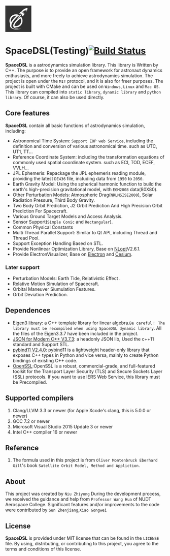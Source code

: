 ![logo](https://github.com/Astrodynamics/SpaceDSL/blob/master/doc/logo.png)

# SpaceDSL(Testing)[![Build Status](https://travis-ci.org/Astrodynamics/SpaceDSL.svg?branch=master)](https://travis-ci.org/Astrodynamics/SpaceDSL.svg?branch=master)&nbsp;

**SpaceDSL** is a astrodynamics simulation library. This library is Written by C++.
The purpose is to provide an open framework for astronaut dynamics enthusiasts, and more freely to achieve astrodynamics simulation. 
The project is open under the `MIT` protocol, and it is also for freer purposes. 
The project is built with CMake and can be used on `Windows`, `Linux` and `Mac OS`. 
This library can compiled into `static library`, `dynamic library` and `python library`. Of course, it can also be used directly.

## Core features

**SpaceDSL** contain all basic functions of astrodynamics simulation, including:
- Astronomical Time System: `Support EOP web Service`, including the definition and conversion of various astronomical time. such as UTC, UT1, TT...
- Reference Coordinate System: including the transformation equations of commonly used spatial coordinate system. such as ECI, TOD, ECEF, VVLH...
- JPL Ephemeris: Repackage the JPL ephemeris reading module, providing the latest `DE436` file, including data from `1950` to `2050`.
- Earth Gravity Model: Using the spherical harmonic function to build the earth's high-precision gravitational model, with `EGM2008` data(80X80).
- Other Perturbation Models: Atmospheric Drag(`NRLMSISE2000`), Solar Radiation Pressure, Third Body Gravity.
- Two Body Orbit Prediction, J2 Orbit Prediction And High Precision Orbit Prediction For Spacecraft.
- Various Ground Target Models and Access Analysis.
- Sensor Support(`Simple Conic` and `Rectangular`).
- Common Physical Constants
- Multi Thread Parallel Support: Similar to Qt API, including Thread and Thread Pool.
- Support Exception Handling Based on STL.
- Provide Nonlinear Optimization Library, Base on [NLopt](https://nlopt.readthedocs.io/en/latest/)V2.6.1.
- Provide ElectronVisualizer, Base on [Electron](https://electronjs.org) and [Cesium](https://cesiumjs.org/).
### Later support

- Perturbation Models: Earth Tide, Relativistic Effect .
- Relative Motion Simulation of Spacecraft.
- Orbital Maneuver Siumulation Features.
- Orbit Deviation Prediction.

## Dependences

- [Eigen3 library](http://eigen.tuxfamily.org): a C++ template library for linear algebra.`Be careful！ The library must be recompiled when using SpaceDSL dynamic library`.
All the files of the Eigen3.3.7 have been included in the project.
- [JSON for Modern C++ V3.7.3](https://github.com/nlohmann/json): a headonly JSON lib, Used the c++11 standard and Support STL.
- [pybind11 V2.4.0](https://github.com/pybind/pybind11): pybind11 is a lightweight header-only library that exposes C++ types in Python and vice versa, mainly to create Python bindings of existing C++ code.
- [OpenSSL](https://www.openssl.org/):OpenSSL is a robust, commercial-grade, and full-featured toolkit for the Transport Layer Security (TLS) and Secure Sockets Layer (SSL) protocols.
If you want to use IERS Web Service, this library must be Precompiled.

## Supported compilers

1. Clang/LLVM 3.3 or newer (for Apple Xcode's clang, this is 5.0.0 or newer)
2. GCC 7.2 or newer
3. Microsoft Visual Studio 2015 Update 3 or newer
4. Intel C++ compiler 16 or newer 

## Reference
1. The formula used in this project is from `Oliver Montenbruck Eberhard Gill`'s book ``Satellite Orbit Model, Method and Appliction``.

## About

This project was created by `Niu Zhiyong`
During the development process, we received the guidance and help from `Professor Wang Hua` of NUDT Aerospace College.
Significant features and/or improvements to the code were contributed by
`Sun Zhenjiang`,`Xiao Gongwei`


## License

**SpaceDSL** is provided under MIT license that can be found in the
``LICENSE`` file. By using, distributing, or contributing to this project,
you agree to the terms and conditions of this license.
